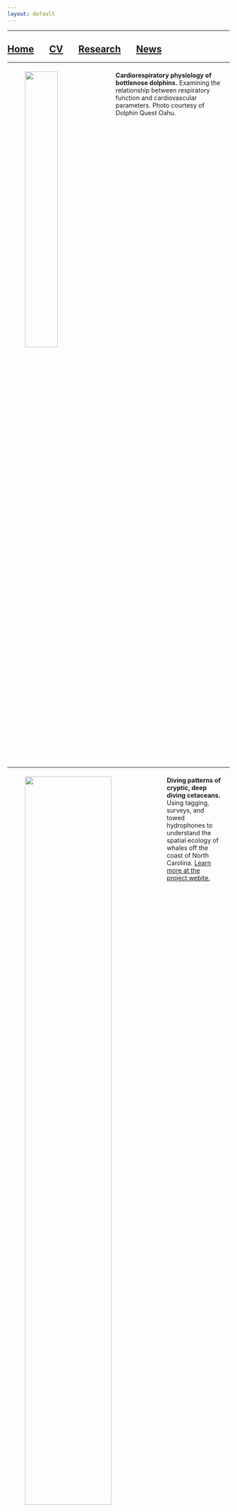 ```yaml
---
layout: default
---
```


***

## [**Home**](./) &nbsp;&nbsp;&nbsp;&nbsp;&nbsp;&nbsp;[**CV**](./CV.html) &nbsp;&nbsp;&nbsp;&nbsp;&nbsp;&nbsp;[**Research**](./Research.html) &nbsp;&nbsp;&nbsp;&nbsp;&nbsp;&nbsp;[**News**](./News.html)

***

<div style="Margin:20px;">
            <img width="40%" height="40%" src="https://drive.google.com/uc?id=1ZXkyxm_hO5OUXeOAGAdH1WqiV-YscGve" align="left" hspace="20">
            <p style="Margin:0; font:16px/1.25 text-align:justify;">
                <b>Cardiorespiratory physiology of bottlenose dolphins.</b> Examining the relationship between respiratory function and cardiovascular parameters. Photo courtesy of Dolphin Quest Oahu.
            </p>
</div>

<BR clear="left">

***

<div style="Margin:20px;">
            <img width="65%" height="65%" src="https://drive.google.com/uc?id=1901xrWzHZu3zPPZzHnmq8ODR5PjPg6gf" align="left" hspace="20">
            <p style="Margin:0; font:16px/1.25 text-align:justify;">
               <b>Diving patterns of cryptic, deep diving cetaceans.</b> Using tagging, surveys, and towed hydrophones to understand the spatial ecology of whales off the coast of North Carolina. <a href="https://sites.duke.edu/oceansmart/">Learn more at the project webite.</a>
            </p>
</div>







